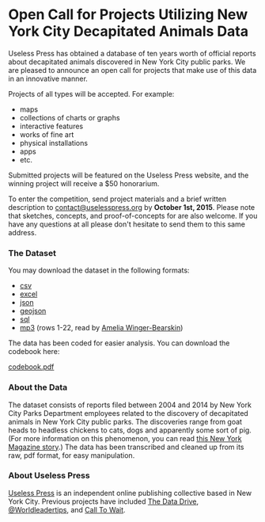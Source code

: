 # Open Call for Projects Utilizing New York City Decapitated Animals Data

Useless Press has obtained a database of ten years worth of official reports about decapitated animals discovered in New York City public parks. We are pleased to announce an open call for projects that make use of this data in an innovative manner.

Projects of all types will be accepted. For example:

* maps
* collections of charts or graphs
* interactive features
* works of fine art
* physical installations
* apps
* etc.

Submitted projects will be featured on the Useless Press website, and the winning project will receive a $50 honorarium.

To enter the competition, send project materials and a brief written description to [contact@uselesspress.org](mailto:contact@uselesspress.org) by **October 1st, 2015**. Please note that sketches, concepts, and proof-of-concepts for are also welcome. If you have any questions at all please don't hesitate to send them to this same address.

### The Dataset

You may download the dataset in the following formats:

* [csv](animals.csv)
* [excel](animals.xlsx)
* [json](animals.json)
* [geojson](animals.geojson)
* [sql](animals.sql)
* [mp3](animals.mp3) (rows 1-22, read by [Amelia Winger-Bearskin](http://www.studioamelia.com/))

The data has been coded for easier analysis. You can download the codebook here:

[codebook.pdf](codebook.pdf)


### About the Data

The dataset consists of reports filed between 2004 and 2014 by New York City Parks Department employees related to the discovery of decapitated animals in New York City public parks. The discoveries range from goat heads to headless chickens to cats, dogs and apparently some sort of pig. (For more information on this phenomenon, you can read [this New York Magazine story](http://nymag.com/daily/intelligencer/2015/03/mystery-of-the-prospect-park-goat-heads.html).) The data has been transcribed and cleaned up from its raw, pdf format, for easy manipulation.


### About Useless Press

[Useless Press](http://uselesspress.org) is an independent online publishing collective based in New York City. Previous projects have included [The Data Drive](http://uselesspress.org/things/the-data-drive/), [@Worldleadertips](http://uselesspress.org/things/world-leader-tips/), and [Call To Wait](http://uselesspress.org/things/call-to-wait/).
